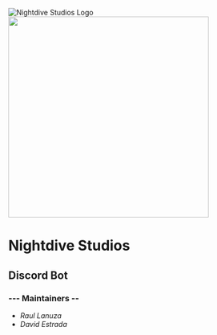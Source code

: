 ![Nightdive Studios Logo](https://upload.wikimedia.org/wikipedia/en/thumb/2/2b/Nightdive_Studios.svg/1200px-Nightdive_Studios.svg.png)
<img src="https://upload.wikimedia.org/wikipedia/en/thumb/2/2b/Nightdive_Studios.svg/1200px-Nightdive_Studios.svg.png "  width="400" height="400">

# Nightdive Studios
## Discord Bot
### --- Maintainers --
- *Raul Lanuza*
- *David Estrada*